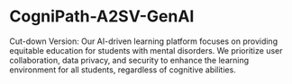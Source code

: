 # CogniPath-A2SV-GenAI
Cut-down Version: Our AI-driven learning platform focuses on providing equitable education for students with mental disorders. We prioritize user collaboration, data privacy, and security to enhance the learning environment for all students, regardless of cognitive abilities.
